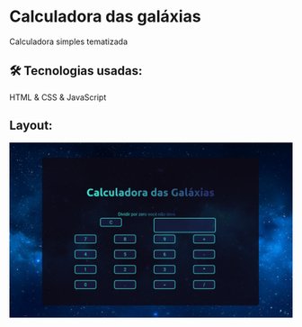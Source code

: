 
# Calculadora das galáxias
Calculadora simples tematizada 

 ## 🛠 Tecnologias usadas:
HTML & CSS & JavaScript

## Layout:
![print screen](screenshot.png)
